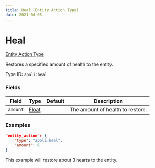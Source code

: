 ```yaml
---
title: Heal (Entity Action Type)
date: 2021-04-05
---
```


# Heal

[Entity Action Type](../entity_action_types.md)

Restores a specified amount of health to the entity.

Type ID: `apoli:heal`


### Fields

Field  | Type | Default | Description
-------|------|---------|-------------
`amount` | [Float](../data_types/float.md) |  | The amount of health to restore.


### Examples

```json
"entity_action": {
    "type": "apoli:heal",
    "amount": 6
}
```

This example will restore about 3 hearts to the entity.
